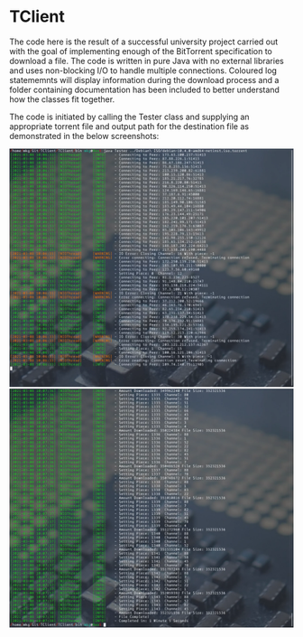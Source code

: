 # TClient
The code here is the result of a successful university project carried out with the goal of implementing enough of the BitTorrent specification to download a file.  The code is written in pure Java with no external libraries and uses non-blocking I/O to handle multiple connections.  Coloured log statememnts will display information during the download process and a folder containing documentation has been included to better understand how the classes fit together.

The code is initiated by calling the Tester class and supplying an appropriate torrent file and output path for the destination file as demonstrated in the below screenshots:

![Image showing how to start the TClient program](/TClient/Screenshots/Beginning.png?raw=true "Initiate Download")
![Image showing the ending if the TClient program](/TClient/Screenshots/Ending.png?raw=true "Download Concluded")

